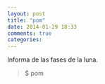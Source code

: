 ```yaml
---
layout: post
title: "pom"
date: 2014-01-29 18:33
comments: true
categories: 
---
```

Informa de las fases de la luna.

>$ pom


